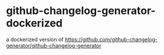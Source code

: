 # github-changelog-generator-dockerized
a dockerized version of https://github.com/github-changelog-generator/github-changelog-generator
